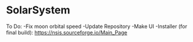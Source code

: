 # SolarSystem

To Do:
-Fix moon orbital speed
-Update Repository
-Make UI
-Installer (for final build): https://nsis.sourceforge.io/Main_Page
